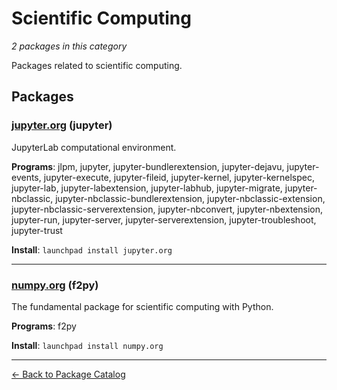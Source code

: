 # Scientific Computing

*2 packages in this category*

Packages related to scientific computing.

## Packages

### [jupyter.org](../packages/jupyter.org/index.md) (jupyter)

JupyterLab computational environment.

**Programs**: jlpm, jupyter, jupyter-bundlerextension, jupyter-dejavu, jupyter-events, jupyter-execute, jupyter-fileid, jupyter-kernel, jupyter-kernelspec, jupyter-lab, jupyter-labextension, jupyter-labhub, jupyter-migrate, jupyter-nbclassic, jupyter-nbclassic-bundlerextension, jupyter-nbclassic-extension, jupyter-nbclassic-serverextension, jupyter-nbconvert, jupyter-nbextension, jupyter-run, jupyter-server, jupyter-serverextension, jupyter-troubleshoot, jupyter-trust

**Install**: `launchpad install jupyter.org`

---

### [numpy.org](../packages/numpy.org/index.md) (f2py)

The fundamental package for scientific computing with Python.

**Programs**: f2py

**Install**: `launchpad install numpy.org`

---

[← Back to Package Catalog](../package-catalog.md)
